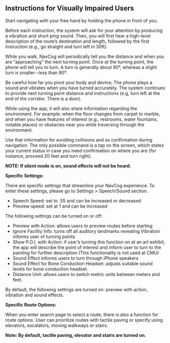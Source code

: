 ## Instructions for Visually Impaired Users

Start navigating with your free hand by holding the phone in front of you. 

Before each instruction, the system will ask for your attention by producing a vibration and short ping sound. Then, you will first hear a high-level description of the route’s destination and length, followed by the first instruction (e.g., go straight and turn left in 30ft). 
 
While you walk, NavCog will periodically tell you the distance and when you are “approaching” the next turning point. Once at the turning point,  the phone will tell you to turn. A turn is generally about 90°, whereas a slight turn is smaller--less than 90°. 

Be careful how far you pivot your body and device; The phone plays a sound and vibrates when you have turned accurately. The system continues to provide next turning point distance and instructions (e.g, turn left at the end of the corridor. There is a door). 

While using the app, it  will also share information regarding the environment. For example: when the floor changes from carpet to marble, and when you have features of interest (e.g., restrooms, water fountains, notable places) or obstacles near you while traversing through the environment. 
 
Use that information for avoiding collisions and as confirmation during navigation. The only possible command is a tap on the screen, which states your current status in case you need confirmation on where you are (for instance, proceed 20 feet and turn right).
 

**NOTE: If silent mode is on, sound effects will not be heard.**

**Specific Settings:**

There are specific settings that streamline your NavCog experience. To enter these settings, please go to Settings > Speech/Sound section.

* Speech Speed: set to .55 and can be increased or decreased
* Preview speed: set at 1 and can be increased

The following settings can be turned on or off: 

* Preview with Action: allows users to preview routes before starting
* Ignore Facility Info: turns off all auditory landmarks revealing Vibration informs user of turning points 
* Show P.O.I. with Action: if user’s turning this function on at an art exhibit, the app will describe the point of interest and inform user to turn to the painting for further description (This functionality is not used at CMU)
* Sound Effect informs users to turn through iPhone speakers
* Sound Effect for Bone Conduction Headset: adjusts suitable sound levels for bone conduction headset.
* Distance Unit: allows users to switch metric units between meters and feet.

By default, the following settings are turned on: preview with action, vibration and sound effects.

  
**Specific Route Options:**

When you enter search page to select a route, there is also a function for route options. User can prioritize routes with tactile paving or specify using elevators, escalators, moving walkways or stairs. 

**Note: By default, tactile paving, elevator and stairs are turned on.**
